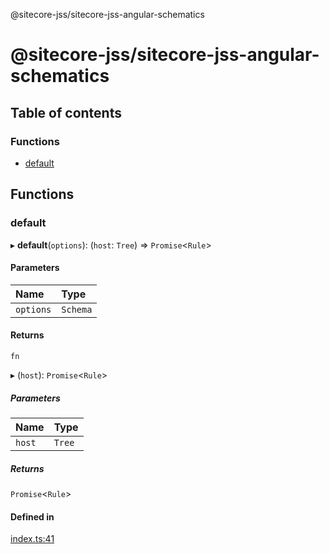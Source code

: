 @sitecore-jss/sitecore-jss-angular-schematics

# @sitecore-jss/sitecore-jss-angular-schematics

## Table of contents

### Functions

- [default](README.md#default)

## Functions

### default

▸ **default**(`options`): (`host`: `Tree`) => `Promise`<`Rule`\>

#### Parameters

| Name      | Type     |
| :-------- | :------- |
| `options` | `Schema` |

#### Returns

`fn`

▸ (`host`): `Promise`<`Rule`\>

##### Parameters

| Name   | Type   |
| :----- | :----- |
| `host` | `Tree` |

##### Returns

`Promise`<`Rule`\>

#### Defined in

[index.ts:41](https://github.com/Sitecore/jss/blob/cf1ffc37b/packages/sitecore-jss-angular-schematics/src/jss-component/index.ts#L41)
